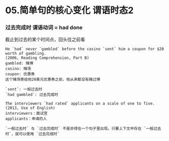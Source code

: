 # 05.简单句的核心变化 谓语时态2

### 过去完成时   谓语动词 = had done

截止到过去的某个时间点，回头往之前看

```
He `had` never `gambled` before the casino `sent` him a coupon for $20 worth of gambling.
(2006, Reading Comprehension, Part B)
gambled: 赌博
casino: 赌场
coupon: 优惠券
这个赌场寄给他20美元优惠券之前，他从来都没有赌过博

`sent`: 一般过去时
`had gambled`: 过去完成时

The interviewers `had rated` applicants on a scale of one to five.
(2013, Use of English)
interviewers：面试官
applicants：申请的人

`一般过去时` 与 `过去完成时` 不是非得在一个句子里出现。只要上下文中存在 `一般过去时`，就可以使用 `过去完成时`
```
